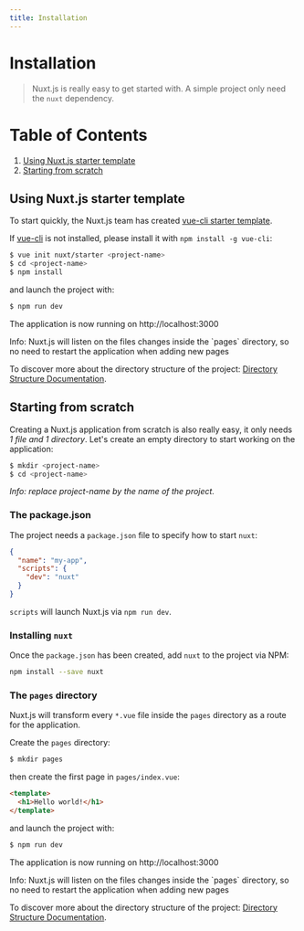 ```yaml
---
title: Installation
---
```


# Installation

> Nuxt.js is really easy to get started with. A simple project only need the `nuxt` dependency.

# Table of Contents
1. [Using Nuxt.js starter template](#using-nuxt-js-starter-template)
2. [Starting from scratch](#starting-from-scratch)

## Using Nuxt.js starter template

To start quickly, the Nuxt.js team has created [vue-cli starter template](https://github.com/nuxt/starter).

If [vue-cli](https://github.com/vuejs/vue-cli) is not installed, please install it with `npm install -g vue-cli`:

```bash
$ vue init nuxt/starter <project-name>
$ cd <project-name>
$ npm install
```

and launch the project with:
```bash
$ npm run dev
```
The application is now running on http://localhost:3000

<p class="Alert">Info: Nuxt.js will listen on the files changes inside the `pages` directory, so no need to restart the application when adding new pages</p>

To discover more about the directory structure of the project: [Directory Structure Documentation](/guide/directory-structure).

## Starting from scratch

Creating a Nuxt.js application from scratch is also really easy, it only needs *1 file and 1 directory*. Let's create an empty directory to start working on the application:

```bash
$ mkdir <project-name>
$ cd <project-name>
```

*Info: replace project-name by the name of the project.*

### The package.json

The project needs a `package.json` file to specify how to start `nuxt`:
```json
{
  "name": "my-app",
  "scripts": {
    "dev": "nuxt"
  }
}
```
`scripts` will launch Nuxt.js via `npm run dev`.

### Installing `nuxt`

Once the `package.json` has been created, add `nuxt` to the project via NPM:
```bash
npm install --save nuxt
```

### The `pages` directory

Nuxt.js will transform every `*.vue` file inside the `pages` directory as a route for the application.

Create the `pages` directory:
```bash
$ mkdir pages
```

then create the first page in `pages/index.vue`:
```html
<template>
  <h1>Hello world!</h1>
</template>
```

and launch the project with:
```bash
$ npm run dev
```
The application is now running on http://localhost:3000

<p class="Alert">Info: Nuxt.js will listen on the files changes inside the `pages` directory, so no need to restart the application when adding new pages</p>

To discover more about the directory structure of the project: [Directory Structure Documentation](/guide/directory-structure).
